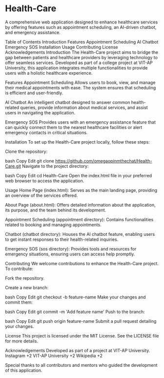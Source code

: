 # Health-Care
A comprehensive web application designed to enhance healthcare services by offering features such as appointment scheduling, an AI-driven chatbot, and emergency assistance.​

Table of Contents
Introduction
Features
Appointment Scheduling
AI Chatbot
Emergency SOS
Installation
Usage
Contributing
License
Acknowledgements
Introduction
The Health-Care project aims to bridge the gap between patients and healthcare providers by leveraging technology to offer seamless services. Developed as part of a college project at VIT-AP University, this application integrates multiple functionalities to provide users with a holistic healthcare experience.​

Features
Appointment Scheduling
Allows users to book, view, and manage their medical appointments with ease. The system ensures that scheduling is efficient and user-friendly.​

AI Chatbot
An intelligent chatbot designed to answer common health-related queries, provide information about medical services, and assist users in navigating the application.​

Emergency SOS
Provides users with an emergency assistance feature that can quickly connect them to the nearest healthcare facilities or alert emergency contacts in critical situations.​

Installation
To set up the Health-Care project locally, follow these steps:

Clone the repository:

bash
Copy
Edit
git clone https://github.com/omegaopinmthechat/Health-Care.git
Navigate to the project directory:

bash
Copy
Edit
cd Health-Care
Open the index.html file in your preferred web browser to access the application.

Usage
Home Page (index.html): Serves as the main landing page, providing an overview of the services offered.​

About Page (about.html): Offers detailed information about the application, its purpose, and the team behind its development.​

Appointment Scheduling (appointment directory): Contains functionalities related to booking and managing appointments.​

Chatbot (chatbot directory): Houses the AI chatbot feature, enabling users to get instant responses to their health-related inquiries.​

Emergency SOS (sos directory): Provides tools and resources for emergency situations, ensuring users can access help promptly.​

Contributing
We welcome contributions to enhance the Health-Care project. To contribute:

Fork the repository.​

Create a new branch:​

bash
Copy
Edit
git checkout -b feature-name
Make your changes and commit them:​

bash
Copy
Edit
git commit -m 'Add feature name'
Push to the branch:​

bash
Copy
Edit
git push origin feature-name
Submit a pull request detailing your changes.​

License
This project is licensed under the MIT License. See the LICENSE file for more details.​

Acknowledgements
Developed as part of a project at VIT-AP University.​
Instagram
+2
VIT-AP University
+2
Wikipedia
+2

Special thanks to all contributors and mentors who guided the development of this application.​



